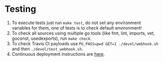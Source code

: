 # Testing
1. To execute tests just run `make test`, do not set any environment variables for them, one of tests is to check default environment!
2. To check all sources using multiple go tools (like fmt, lint, imports, vet, goconst, usedexports), run `make check`.
3. To check Travis CI payloads use `PG_PASS=pwd GET=1 ./devel/webhook.sh` and then `./devel/test_webhook.sh`.
4. Continuous deployment instructions are [here](https://github.com/cncf/devstats/blob/master/CONTINUOUS_DEPLOYMENT.md).
